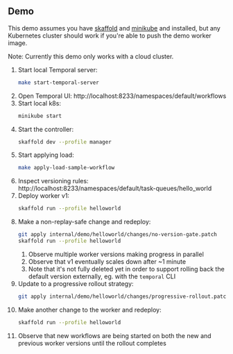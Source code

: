 
 ## Demo
 
This demo assumes you have [skaffold](https://skaffold.dev/docs/install/) and [minikube](https://minikube.sigs.k8s.io/docs/) and installed, but any
Kubernetes cluster should work if you're able to push the demo worker image.

Note: Currently this demo only works with a cloud cluster. 

1. Start local Temporal server:
    ```bash
    make start-temporal-server
    ```
1. Open Temporal UI: http://localhost:8233/namespaces/default/workflows
1. Start local k8s:
    ```bash
    minikube start
    ```
1. Start the controller:
    ```bash
    skaffold dev --profile manager
    ```
1. Start applying load:
    ```bash
    make apply-load-sample-workflow
    ```
1. Inspect versioning rules: http://localhost:8233/namespaces/default/task-queues/hello_world
1. Deploy worker v1:
    ```bash
    skaffold run --profile helloworld
    ```
1. Make a non-replay-safe change and redeploy:
    ```bash
    git apply internal/demo/helloworld/changes/no-version-gate.patch
    skaffold run --profile helloworld
    ```
   1. Observe multiple worker versions making progress in parallel
   1. Observe that v1 eventually scales down after ~1 minute
   1. Note that it's not fully deleted yet in order to support rolling back the default version externally,
      eg. with the `temporal` CLI
1. Update to a progressive rollout strategy:
    ```bash
    git apply internal/demo/helloworld/changes/progressive-rollout.patch
    ```
1. Make another change to the worker and redeploy:
    ```bash
    skaffold run --profile helloworld
    ```
1. Observe that new workflows are being started on both the new and previous worker versions until the rollout completes
